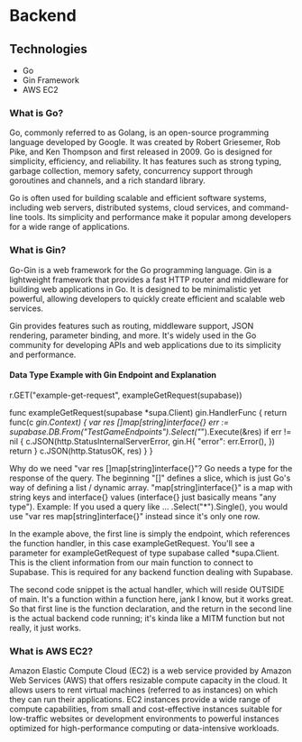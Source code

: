 # Backend

## Technologies
- Go
- Gin Framework
- AWS EC2

### What is Go?


Go, commonly referred to as Golang, is an open-source programming language developed by Google. It was created by Robert Griesemer, Rob Pike, and Ken Thompson and first released in 2009. Go is designed for simplicity, efficiency, and reliability. It has features such as strong typing, garbage collection, memory safety, concurrency support through goroutines and channels, and a rich standard library.

Go is often used for building scalable and efficient software systems, including web servers, distributed systems, cloud services, and command-line tools. Its simplicity and performance make it popular among developers for a wide range of applications.

### What is Gin?

Go-Gin is a web framework for the Go programming language. Gin is a lightweight framework that provides a fast HTTP router and middleware for building web applications in Go. It is designed to be minimalistic yet powerful, allowing developers to quickly create efficient and scalable web services.

Gin provides features such as routing, middleware support, JSON rendering, parameter binding, and more. It's widely used in the Go community for developing APIs and web applications due to its simplicity and performance.

#### Data Type Example with Gin Endpoint and Explanation

r.GET("example-get-request", exampleGetRequest(supabase))

func exampleGetRequest(supabase *supa.Client) gin.HandlerFunc {
	return func(c *gin.Context) {
		var res []map[string]interface{}
		err := supabase.DB.From("TestGameEndpoints").Select("*").Execute(&res)
		if err != nil {
			c.JSON(http.StatusInternalServerError, gin.H{
				"error": err.Error(),
			})
			return
		}
		c.JSON(http.StatusOK, res)
	}
}


Why do we need "var res []map[string]interface{}"? Go needs a type for the response of the query. The beginning "[]" defines a slice,
which is just Go's way of defining a list / dynamic array. "map[string]interface{}" is a map with string keys and interface{} values (interface{} just
basically means "any type"). Example: If you used a query like ... .Select("*").Single(), you would use "var res map[string]interface{}" instead since it's only
one row.

In the example above, the first line is simply the endpoint, which references the function handler, in this case exampleGetRequest. You'll see a parameter for exampleGetRequest of type supabase called *supa.Client. This is the client information from our main function to connect to Supabase. This is required for any backend function dealing with Supabase.

The second code snippet is the actual handler, which will reside OUTSIDE of main. It's a function within a function here, jank I know, but it works great. So that first line is the function declaration, and the return in the second line is the actual backend code running; it's kinda like a MITM function but not really, it just works. 

### What is AWS EC2?

Amazon Elastic Compute Cloud (EC2) is a web service provided by Amazon Web Services (AWS) that offers resizable compute capacity in the cloud. It allows users to rent virtual machines (referred to as instances) on which they can run their applications. EC2 instances provide a wide range of compute capabilities, from small and cost-effective instances suitable for low-traffic websites or development environments to powerful instances optimized for high-performance computing or data-intensive workloads.